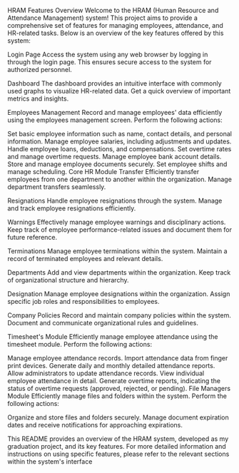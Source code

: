 HRAM Features Overview
Welcome to the HRAM (Human Resource and Attendance Management) system! This project aims to provide a comprehensive set of features for managing employees, attendance, and HR-related tasks. Below is an overview of the key features offered by this system:

Login Page
Access the system using any web browser by logging in through the login page. This ensures secure access to the system for authorized personnel.

Dashboard
The dashboard provides an intuitive interface with commonly used graphs to visualize HR-related data. Get a quick overview of important metrics and insights.

Employees Management
Record and manage employees' data efficiently using the employees management screen. Perform the following actions:

Set basic employee information such as name, contact details, and personal information.
Manage employee salaries, including adjustments and updates.
Handle employee loans, deductions, and compensations.
Set overtime rates and manage overtime requests.
Manage employee bank account details.
Store and manage employee documents securely.
Set employee shifts and manage scheduling.
Core HR Module Transfer
Efficiently transfer employees from one department to another within the organization. Manage department transfers seamlessly.

Resignations
Handle employee resignations through the system. Manage and track employee resignations efficiently.

Warnings
Effectively manage employee warnings and disciplinary actions. Keep track of employee performance-related issues and document them for future reference.

Terminations
Manage employee terminations within the system. Maintain a record of terminated employees and relevant details.

Departments
Add and view departments within the organization. Keep track of organizational structure and hierarchy.

Designation
Manage employee designations within the organization. Assign specific job roles and responsibilities to employees.

Company Policies
Record and maintain company policies within the system. Document and communicate organizational rules and guidelines.

Timesheet's Module
Efficiently manage employee attendance using the timesheet module. Perform the following actions:

Manage employee attendance records.
Import attendance data from finger print devices.
Generate daily and monthly detailed attendance reports.
Allow administrators to update attendance records.
View individual employee attendance in detail.
Generate overtime reports, indicating the status of overtime requests (approved, rejected, or pending).
File Managers Module
Efficiently manage files and folders within the system. Perform the following actions:

Organize and store files and folders securely.
Manage document expiration dates and receive notifications for approaching expirations.

This README provides an overview of the HRAM system, developed as my graduation project, and its key features. For more detailed information and instructions on using specific features, please refer to the relevant sections within the system's interface
